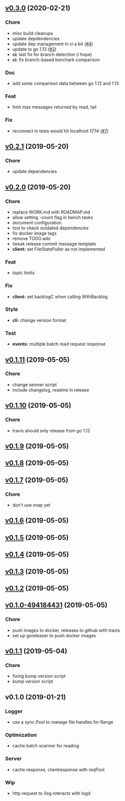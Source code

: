 
<a name="v0.3.0"></a>
## [v0.3.0](https://github.com/jeffrom/logd/compare/v0.2.1...v0.3.0) (2020-02-21)

### Chore

* misc build cleanups
* update depdendencies
* update dep management in ci a bit ([#4](https://github.com/jeffrom/logd/issues/4))
* update to go 1.13 ([#3](https://github.com/jeffrom/logd/issues/3))
* **ci:** last fix for branch detection (i hope)
* **ci:** fix branch-based benchark comparison

### Doc

* add some comparison data between go 1.12 and 1.13

### Feat

* limit max messages returned by read, tail

### Fix

* reconnect in tests would hit localhost 1774 ([#7](https://github.com/jeffrom/logd/issues/7))


<a name="v0.2.1"></a>
## [v0.2.1](https://github.com/jeffrom/logd/compare/v0.2.0...v0.2.1) (2019-05-20)

### Chore

* update dependencies


<a name="v0.2.0"></a>
## [v0.2.0](https://github.com/jeffrom/logd/compare/v0.1.11...v0.2.0) (2019-05-20)

### Chore

* replace WORK.md with ROADMAP.md
* allow setting -count flag in bench tasks
* document configuration
* tool to check outdated dependencies
* fix docker image tags
* remove TODO.wiki
* tweak release commit message template
* **client:** set FileStatePuller as not implemented

### Feat

* topic limits

### Fix

* **client:** set backlogC when calling WithBacklog

### Style

* **cli:** change version format

### Test

* **events:** multiple batch read request response


<a name="v0.1.11"></a>
## [v0.1.11](https://github.com/jeffrom/logd/compare/v0.1.10...v0.1.11) (2019-05-05)

### Chore

* change semver script
* include changelog, readme in release


<a name="v0.1.10"></a>
## [v0.1.10](https://github.com/jeffrom/logd/compare/v0.1.9...v0.1.10) (2019-05-05)

### Chore

* travis should only release from go 1.12


<a name="v0.1.9"></a>
## [v0.1.9](https://github.com/jeffrom/logd/compare/v0.1.8...v0.1.9) (2019-05-05)


<a name="v0.1.8"></a>
## [v0.1.8](https://github.com/jeffrom/logd/compare/v0.1.7...v0.1.8) (2019-05-05)


<a name="v0.1.7"></a>
## [v0.1.7](https://github.com/jeffrom/logd/compare/v0.1.6...v0.1.7) (2019-05-05)

### Chore

* don't use snap yet


<a name="v0.1.6"></a>
## [v0.1.6](https://github.com/jeffrom/logd/compare/v0.1.5...v0.1.6) (2019-05-05)


<a name="v0.1.5"></a>
## [v0.1.5](https://github.com/jeffrom/logd/compare/v0.1.4...v0.1.5) (2019-05-05)


<a name="v0.1.4"></a>
## [v0.1.4](https://github.com/jeffrom/logd/compare/v0.1.3...v0.1.4) (2019-05-05)


<a name="v0.1.3"></a>
## [v0.1.3](https://github.com/jeffrom/logd/compare/v0.1.2...v0.1.3) (2019-05-05)


<a name="v0.1.2"></a>
## [v0.1.2](https://github.com/jeffrom/logd/compare/v0.1.0-494184431...v0.1.2) (2019-05-05)


<a name="v0.1.0-494184431"></a>
## [v0.1.0-494184431](https://github.com/jeffrom/logd/compare/v0.1.1...v0.1.0-494184431) (2019-05-05)

### Chore

* push images to docker, releases to github with travis
* set up goreleaser to push docker images


<a name="v0.1.1"></a>
## [v0.1.1](https://github.com/jeffrom/logd/compare/v0.1.0...v0.1.1) (2019-05-04)

### Chore

* fixing bump version script
* bump version script


<a name="v0.1.0"></a>
## v0.1.0 (2019-01-21)

### Logger

* use a sync.Pool to manage file handles for Range

### Optimization

* cache batch scanner for reading

### Server

* cache response, clientresponse with reqPool

### Wip

* http request to /log interacts with logd

